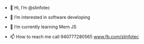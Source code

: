- 👋 Hi, I’m @slinfotec
- 👀 I’m interested in  software developing
- 🌱 I’m currently learning Mern JS

- 📫 How to reach me call 940777280565 www.fb.com/slinfotec

<!---
slinfotec/slinfotec is a ✨ special ✨ repository because its `README.md` (this file) appears on your GitHub profile.
You can click the Preview link to take a look at your changes.
--->
